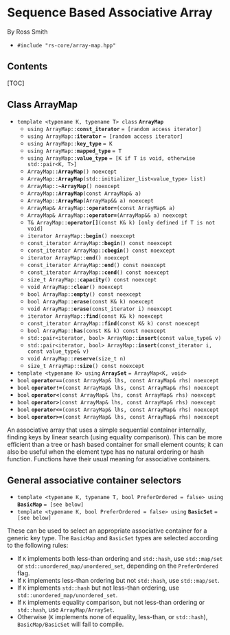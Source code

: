 # Sequence Based Associative Array #

By Ross Smith

* `#include "rs-core/array-map.hpp"`

## Contents ##

[TOC]

## Class ArrayMap ##

* `template <typename K, typename T> class` **`ArrayMap`**
    * `using ArrayMap::`**`const_iterator`** `= [random access iterator]`
    * `using ArrayMap::`**`iterator`** `= [random access iterator]`
    * `using ArrayMap::`**`key_type`** `= K`
    * `using ArrayMap::`**`mapped_type`** `= T`
    * `using ArrayMap::`**`value_type`** `= [K if T is void, otherwise std::pair<K, T>]`
    * `ArrayMap::`**`ArrayMap`**`() noexcept`
    * `ArrayMap::`**`ArrayMap`**`(std::initializer_list<value_type> list)`
    * `ArrayMap::`**`~ArrayMap`**`() noexcept`
    * `ArrayMap::`**`ArrayMap`**`(const ArrayMap& a)`
    * `ArrayMap::`**`ArrayMap`**`(ArrayMap&& a) noexcept`
    * `ArrayMap& ArrayMap::`**`operator=`**`(const ArrayMap& a)`
    * `ArrayMap& ArrayMap::`**`operator=`**`(ArrayMap&& a) noexcept`
    * `T& ArrayMap::`**`operator[]`**`(const K& k) [only defined if T is not void]`
    * `iterator ArrayMap::`**`begin`**`() noexcept`
    * `const_iterator ArrayMap::`**`begin`**`() const noexcept`
    * `const_iterator ArrayMap::`**`cbegin`**`() const noexcept`
    * `iterator ArrayMap::`**`end`**`() noexcept`
    * `const_iterator ArrayMap::`**`end`**`() const noexcept`
    * `const_iterator ArrayMap::`**`cend`**`() const noexcept`
    * `size_t ArrayMap::`**`capacity`**`() const noexcept`
    * `void ArrayMap::`**`clear`**`() noexcept`
    * `bool ArrayMap::`**`empty`**`() const noexcept`
    * `bool ArrayMap::`**`erase`**`(const K& k) noexcept`
    * `void ArrayMap::`**`erase`**`(const_iterator i) noexcept`
    * `iterator ArrayMap::`**`find`**`(const K& k) noexcept`
    * `const_iterator ArrayMap::`**`find`**`(const K& k) const noexcept`
    * `bool ArrayMap::`**`has`**`(const K& k) const noexcept`
    * `std::pair<iterator, bool> ArrayMap::`**`insert`**`(const value_type& v)`
    * `std::pair<iterator, bool> ArrayMap::`**`insert`**`(const_iterator i, const value_type& v)`
    * `void ArrayMap::`**`reserve`**`(size_t n)`
    * `size_t ArrayMap::`**`size`**`() const noexcept`
* `template <typename K> using` **`ArraySet`** `= ArrayMap<K, void>`
* `bool` **`operator==`**`(const ArrayMap& lhs, const ArrayMap& rhs) noexcept`
* `bool` **`operator!=`**`(const ArrayMap& lhs, const ArrayMap& rhs) noexcept`
* `bool` **`operator<`**`(const ArrayMap& lhs, const ArrayMap& rhs) noexcept`
* `bool` **`operator>`**`(const ArrayMap& lhs, const ArrayMap& rhs) noexcept`
* `bool` **`operator<=`**`(const ArrayMap& lhs, const ArrayMap& rhs) noexcept`
* `bool` **`operator>=`**`(const ArrayMap& lhs, const ArrayMap& rhs) noexcept`

An associative array that uses a simple sequential container internally,
finding keys by linear search (using equality comparison). This can be more
efficient than a tree or hash based container for small element counts; it can
also be useful when the element type has no natural ordering or hash function.
Functions have their usual meaning for associative containers.

## General associative container selectors ##

* `template <typename K, typename T, bool PreferOrdered = false> using` **`BasicMap`** `= [see below]`
* `template <typename K, bool PreferOrdered = false> using` **`BasicSet`** `= [see below]`

These can be used to select an appropriate associative container for a generic
key type. The `BasicMap` and `BasicSet` types are selected according to the
following rules:

* If `K` implements both less-than ordering and `std::hash`, use `std::map/set` or `std::unordered_map/unordered_set`, depending on the `PreferOrdered` flag.
* If `K` implements less-than ordering but not `std::hash`, use `std::map/set`.
* If `K` implements `std::hash` but not less-than ordering, use `std::unordered_map/unordered_set`.
* If `K` implements equality comparison, but not less-than ordering or `std::hash`, use `ArrayMap/ArraySet`.
* Otherwise (`K` implements none of equality, less-than, or `std::hash`), `BasicMap/BasicSet` will fail to compile.
